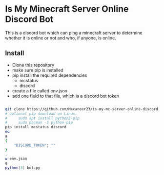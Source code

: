 # Is My Minecraft Server Online Discord Bot

This is a discord bot which can ping a minecraft server to
determine whether it is online or not and who, if anyone, is online.

## Install

- Clone this repository
- make sure pip is installed
- pip install the required dependencies
  - mcstatus
  - discord
- create a file called env.json
- add one field to that file, which is a discord bot token

```bash

git clone https://github.com/Mecaneer23/is-my-mc-server-online-discord-bot.git
# optional pip download on Linux:
#     sudo apt install python3-pip
#     sudo pacman -S python-pip
pip install mcstatus discord
ed
a
{
    "DISCORD_TOKEN": ""
}
.
w env.json
q
python[3] bot.py

```
